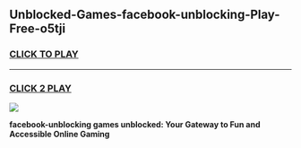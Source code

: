 
## Unblocked-Games-facebook-unblocking-Play-Free-o5tji
<h3>
<a href="https://premium76.site?title=facebook-unblocking&ref=23A">CLICK TO PLAY</a></h3>
<hr>

<h3>
<a href="https://premium76.site?title=facebook-unblocking&ref=23A">CLICK 2 PLAY</a>
  
</h3>

<a href="https://premium76.site?title=facebook-unblocking&ref=23A"><img src="https://clearcache.store/games.png"></a>


**facebook-unblocking games unblocked: Your Gateway to Fun and Accessible Online Gaming**
